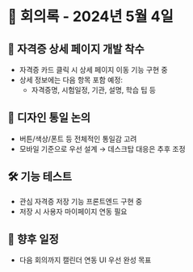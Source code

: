 # 📅 회의록 - 2024년 5월 4일

## 🧪 자격증 상세 페이지 개발 착수
- 자격증 카드 클릭 시 상세 페이지 이동 기능 구현 중
- 상세 정보에는 다음 항목 포함 예정:
  - 자격증명, 시험일정, 기관, 설명, 학습 팁 등

## 🧩 디자인 통일 논의
- 버튼/색상/폰트 등 전체적인 통일감 고려
- 모바일 기준으로 우선 설계 → 데스크탑 대응은 추후 조정

## 🛠 기능 테스트
- 관심 자격증 저장 기능 프론트엔드 구현 중
- 저장 시 사용자 마이페이지 연동 필요

## 📆 향후 일정
- 다음 회의까지 캘린더 연동 UI 우선 완성 목표
